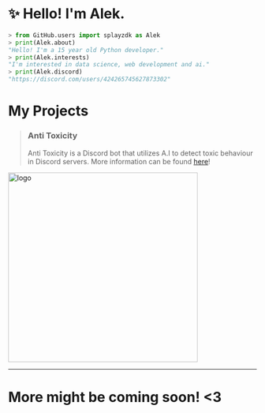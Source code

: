 # ✨ Hello! I'm Alek.

```py
> from GitHub.users import splayzdk as Alek
> print(Alek.about)
"Hello! I'm a 15 year old Python developer."
> print(Alek.interests)
"I'm interested in data science, web development and ai."
> print(Alek.discord)
"https://discord.com/users/424265745627873302"
```


# My Projects
> ### Anti Toxicity 
> Anti Toxicity is a Discord bot that utilizes A.I to detect toxic behaviour in Discord servers.
> More information can be found [here](https://antitoxicity.cloud/)!
<img src="https://antitoxicity.cloud/static/assets/logo.png" alt="logo" width="384"/>

---
# More might be coming soon! <3

